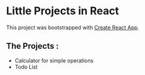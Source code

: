 # Little Projects in React

This project was bootstrapped with [Create React App](https://github.com/facebook/create-react-app).

## The Projects :

-   Calculator for simple operations
-   Todo List
